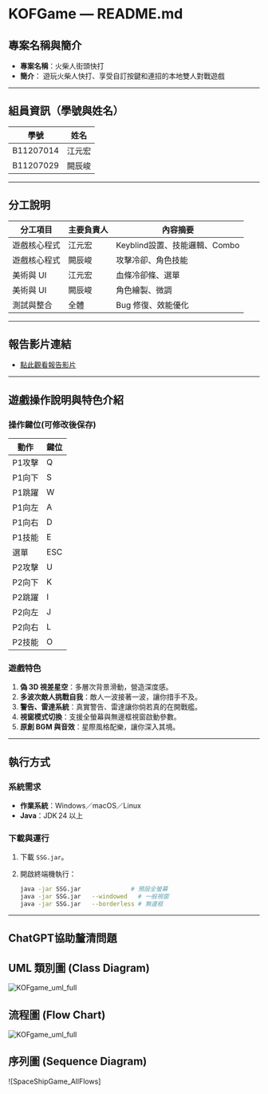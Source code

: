 # KOFGame — README.md

## 專案名稱與簡介

* **專案名稱**：火柴人街頭快打
* **簡介**：
遊玩火柴人快打、享受自訂按鍵和連招的本地雙人對戰遊戲

---

## 組員資訊（學號與姓名）

| 學號      | 姓名   |
| ------- | ------- |
| B11207014 | 江元宏 |
| B11207029 | 闕辰峻 |

---

## 分工說明

| 分工項目    | 主要負責人   | 內容摘要 |
| ------- | ------- | --------------- |
| 遊戲核心程式 | 江元宏 | Keyblind設置、技能邏輯、Combo |
| 遊戲核心程式 | 闕辰峻 | 攻擊冷卻、角色技能 |
| 美術與 UI  | 江元宏 | 血條冷卻條、選單 |
| 美術與 UI  | 闕辰峻 | 角色繪製、微調 |
| 測試與整合 | 全體 | Bug 修復、效能優化 |

---

## 報告影片連結

* [點此觀看報告影片](https://youtu.be/0yFFdqXaYN0)

---

## 遊戲操作說明與特色介紹

### 操作鍵位(可修改後保存)

| 動作    | 鍵位 |
| ------- | ------- |    
|  P1攻擊       |  Q   |
|  P1向下       |  S   |
|  P1跳躍       |  W   |
|  P1向左       |  A   |
|  P1向右       |  D   |
|  P1技能       |  E   |
|    選單   |  ESC |
|  P2攻擊       |  U   |
|  P2向下       |  K   |
|  P2跳躍       |  I   |
|  P2向左       |  J   |
|  P2向右       |  L   |
|  P2技能       |  O   |

### 遊戲特色

1. **偽 3D 視差星空**：多層次背景滑動，營造深度感。
2. **多波次敵人挑戰自我**：敵人一波接著一波，讓你措手不及。
3. **警告、雷達系統**：真實警告、雷達讓你倘若真的在開戰艦。
4. **視窗模式切換**：支援全螢幕與無邊框視窗啟動參數。
5. **原創 BGM 與音效**：星際風格配樂，讓你深入其境。

---

## 執行方式

### 系統需求

* **作業系統**：Windows／macOS／Linux
* **Java**：JDK 24 以上

### 下載與運行

1. 下載 `SSG.jar`。
2. 開啟終端機執行：

   ```bash
   java -jar SSG.jar              # 預設全螢幕
   java -jar SSG.jar   --windowed   # 一般視窗
   java -jar SSG.jar   --borderless # 無邊框
   ```

---

## ChatGPT協助釐清問題




## UML 類別圖 (Class Diagram)

![KOFgame_uml_full](https://github.com/user-attachments/assets/8a5fa60b-2107-41e3-bfd7-5e8dd8727d23)



## 流程圖 (Flow Chart)

![KOFgame_uml_full](https://github.com/user-attachments/assets/888c9053-ae96-4e69-be1f-1ba58781d397)


## 序列圖 (Sequence Diagram)

![SpaceShipGame_AllFlows]

